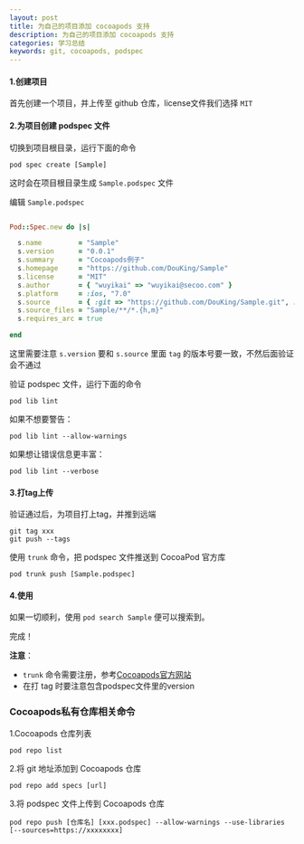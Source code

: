 ```yaml
---
layout: post
title: 为自己的项目添加 cocoapods 支持
description: 为自己的项目添加 cocoapods 支持
categories: 学习总结
keywords: git, cocoapods, podspec
---
```



#### 1.创建项目

首先创建一个项目，并上传至 github 仓库，license文件我们选择 `MIT`

#### 2.为项目创建 podspec 文件

切换到项目根目录，运行下面的命令

```
pod spec create [Sample]
```

这时会在项目根目录生成 `Sample.podspec` 文件

编辑 `Sample.podspec`

```ruby

Pod::Spec.new do |s|

  s.name         = "Sample"
  s.version      = "0.0.1"
  s.summary      = "Cocoapods例子"
  s.homepage     = "https://github.com/DouKing/Sample"
  s.license      = "MIT"
  s.author       = { "wuyikai" => "wuyikai@secoo.com" }
  s.platform     = :ios, "7.0"
  s.source       = { :git => "https://github.com/DouKing/Sample.git", :tag => "#{s.version}" }
  s.source_files = "Sample/**/*.{h,m}"
  s.requires_arc = true

end

```

这里需要注意 `s.version` 要和 `s.source` 里面 `tag` 的版本号要一致，不然后面验证会不通过

验证 podspec 文件，运行下面的命令

```
pod lib lint
```

如果不想要警告：

```
pod lib lint --allow-warnings
```

如果想让错误信息更丰富：

```
pod lib lint --verbose
```

#### 3.打tag上传

验证通过后，为项目打上tag，并推到远端

```
git tag xxx
git push --tags
```

使用 `trunk` 命令，把 podspec 文件推送到 CocoaPod 官方库

```
pod trunk push [Sample.podspec]
```

#### 4.使用

如果一切顺利，使用 `pod search Sample` 便可以搜索到。

完成！

**注意**：

- `trunk` 命令需要注册，参考[Cocoapods官方网站](https://guides.cocoapods.org/making/getting-setup-with-trunk.html)
- 在打 tag 时要注意包含podspec文件里的version

### Cocoapods私有仓库相关命令

1.Cocoapods 仓库列表

```
pod repo list
```

2.将 git 地址添加到 Cocoapods 仓库

```
pod repo add specs [url]
```

3.将 podspec 文件上传到 Cocoapods 仓库

```
pod repo push [仓库名] [xxx.podspec] --allow-warnings --use-libraries [--sources=https://xxxxxxxx]
```
